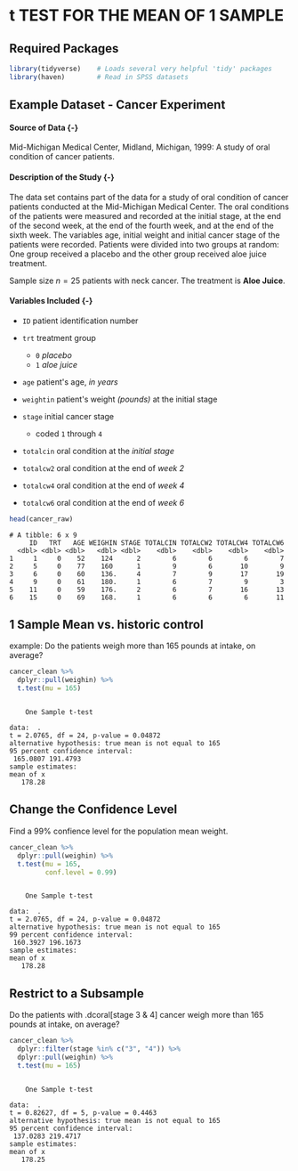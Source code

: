 # t TEST FOR THE MEAN OF 1 SAMPLE






## Required Packages 


```r
library(tidyverse)    # Loads several very helpful 'tidy' packages
library(haven)        # Read in SPSS datasets
```


## Example Dataset - Cancer Experiment 

#### Source of Data {-}

Mid-Michigan Medical Center, Midland, Michigan, 1999: A  study of oral condition of cancer patients.

#### Description of the Study {-}

The data set contains part of the data for a study of oral condition of cancer patients conducted at the Mid-Michigan Medical Center.  The oral conditions of the patients were measured and recorded at the initial stage, at the end of the second week, at the end of the fourth week, and at the end of the sixth week.  The variables age, initial weight and initial cancer stage of the patients were recorded.  Patients were divided into two groups at random:  One group received a placebo and the other group received aloe juice treatment.

Sample size $n = 25$ patients with neck cancer. The treatment is **Aloe Juice**. 

#### Variables Included {-}

* `ID` patient identification number

* `trt` treatment group 
    + `0` *placebo* 
    + `1` *aloe juice*

* `age` patient's age, *in years*

* `weightin` patient's weight *(pounds)* at the initial stage

* `stage`	initial cancer stage
    + coded `1` through `4`

* `totalcin` oral condition at the *initial stage*
* `totalcw2` oral condition at the end of *week 2*
* `totalcw4` oral condition at the end of *week 4*
* `totalcw6` oral condition at the end of *week 6*








```r
head(cancer_raw)
```

```
# A tibble: 6 x 9
     ID   TRT   AGE WEIGHIN STAGE TOTALCIN TOTALCW2 TOTALCW4 TOTALCW6
  <dbl> <dbl> <dbl>   <dbl> <dbl>    <dbl>    <dbl>    <dbl>    <dbl>
1     1     0    52    124      2        6        6        6        7
2     5     0    77    160      1        9        6       10        9
3     6     0    60    136.     4        7        9       17       19
4     9     0    61    180.     1        6        7        9        3
5    11     0    59    176.     2        6        7       16       13
6    15     0    69    168.     1        6        6        6       11
```




## 1 Sample Mean vs. historic control

example: Do the patients weigh more than 165 pounds at intake, on average?



```r
cancer_clean %>% 
  dplyr::pull(weighin) %>% 
  t.test(mu = 165)
```

```

	One Sample t-test

data:  .
t = 2.0765, df = 24, p-value = 0.04872
alternative hypothesis: true mean is not equal to 165
95 percent confidence interval:
 165.0807 191.4793
sample estimates:
mean of x 
   178.28 
```



## Change the Confidence Level

Find a 99% confience level for the population mean weight.


```r
cancer_clean %>% 
  dplyr::pull(weighin) %>% 
  t.test(mu = 165,
         conf.level = 0.99)
```

```

	One Sample t-test

data:  .
t = 2.0765, df = 24, p-value = 0.04872
alternative hypothesis: true mean is not equal to 165
99 percent confidence interval:
 160.3927 196.1673
sample estimates:
mean of x 
   178.28 
```


## Restrict to a Subsample

Do the patients with .dcoral[stage 3 & 4] cancer weigh more than 165 pounds at intake, on average?


```r
cancer_clean %>% 
  dplyr::filter(stage %in% c("3", "4")) %>% 
  dplyr::pull(weighin) %>% 
  t.test(mu = 165)
```

```

	One Sample t-test

data:  .
t = 0.82627, df = 5, p-value = 0.4463
alternative hypothesis: true mean is not equal to 165
95 percent confidence interval:
 137.0283 219.4717
sample estimates:
mean of x 
   178.25 
```

